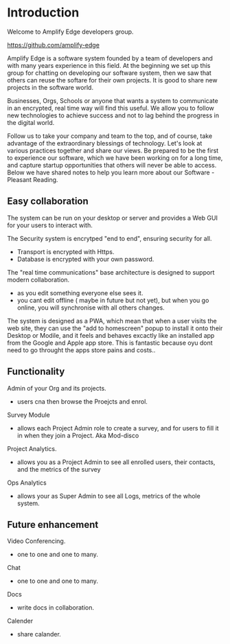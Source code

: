# Introduction

Welcome to Amplify Edge developers group.

https://github.com/amplify-edge

Amplify Edge is a software system founded by a team of developers and with many years experience in this field.
At the beginning we set up this group for chatting on developing our software system, then we saw that others can reuse the softare for their own projects. It is good to share new projects in the software world.

Businesses, Orgs, Schools or anyone that wants a system to communicate in an encrypted, real time way will find this useful.
We allow you to follow new technologies to achieve success and not to lag behind the progress in the digital world.

Follow us to take your company and team to the top, and of course, take advantage of the extraordinary blessings of technology.
Let's look at various practices together and share our views. Be prepared to be the first to experience our software, which we have been working on for a long time, and capture startup opportunities that others will never be able to access. Below we have shared notes to help you learn more about our Software - Pleasant Reading.

## Easy collaboration

The system can be run on your desktop or server and provides a Web GUI for your users to interact with.

The Security system is encrytped "end to end", ensuring security for all.

- Transport is encrypted with Https.
- Database is encrypted with your own password.

The "real time communications" base architecture is designed to support modern collaboration.

- as you edit something everyone else sees it.
- you cant edit offline ( maybe in future but not yet), but when you go online, you will synchronise with all others changes.

The system is designed as a PWA, which mean that when a user visits the web site, they can use the "add to homescreen" popup to install it onto their Desktop or Modile, and it feels and behaves excactly like an installed app from the Google and Apple app store. This is fantastic because oyu dont need to go throught the apps store pains and costs..

## Functionality

Admin of your Org and its projects.

- users cna then browse the Proejcts and enrol.

Survey Module

- allows each Project Admin role to create a survey, and for users to fill it in when they join a Project. Aka Mod-disco

Project Analytics.

- allows you as a Project Admin to see all enrolled users, their contacts, and the metrics of the survey

Ops Analytics

- allows your as Super Admin to see all Logs, metrics of the whole system.

## Future enhancement

Video Conferencing.

- one to one and one to many.

Chat

- one to one and one to many.

Docs

- write docs in collaboration.

Calender

- share calander.
